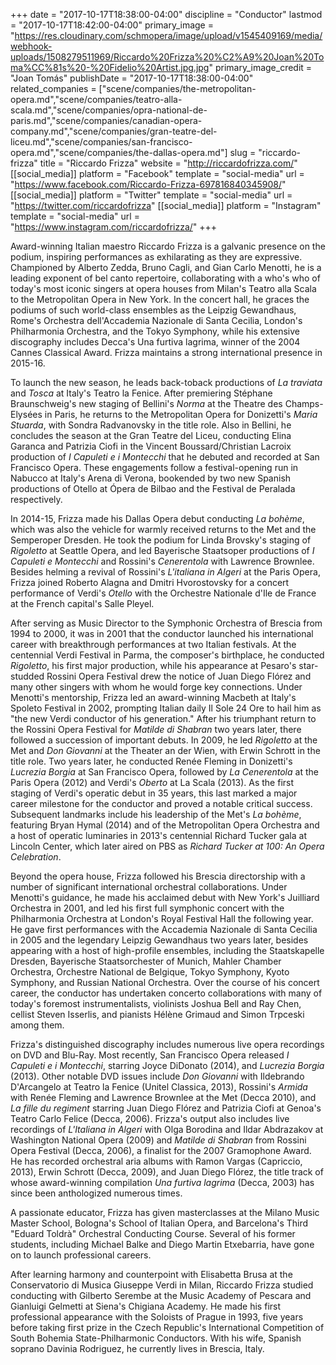 +++
date = "2017-10-17T18:38:00-04:00"
discipline = "Conductor"
lastmod = "2017-10-17T18:42:00-04:00"
primary_image = "https://res.cloudinary.com/schmopera/image/upload/v1545409169/media/webhook-uploads/1508279511969/Riccardo%20Frizza%20%C2%A9%20Joan%20Toma%CC%81s%20-%20Fidelio%20Artist.jpg.jpg"
primary_image_credit = "Joan Tomás"
publishDate = "2017-10-17T18:38:00-04:00"
related_companies = ["scene/companies/the-metropolitan-opera.md","scene/companies/teatro-alla-scala.md","scene/companies/opra-national-de-paris.md","scene/companies/canadian-opera-company.md","scene/companies/gran-teatre-del-liceu.md","scene/companies/san-francisco-opera.md","scene/companies/the-dallas-opera.md"]
slug = "riccardo-frizza"
title = "Riccardo Frizza"
website = "http://riccardofrizza.com/"
[[social_media]]
platform = "Facebook"
template = "social-media"
url = "https://www.facebook.com/Riccardo-Frizza-697816840345908/"
[[social_media]]
platform = "Twitter"
template = "social-media"
url = "https://twitter.com/riccardofrizza"
[[social_media]]
platform = "Instagram"
template = "social-media"
url = "https://www.instagram.com/riccardofrizza/"
+++

Award-winning	Italian	maestro	Riccardo	Frizza	is	a	galvanic	presence	on	the	podium,	inspiring	 performances	as	exhilarating	as	they	are	expressive.	Championed by	Alberto	Zedda,	Bruno	Cagli,	and	Gian	 Carlo	Menotti,	he	is	a	leading	exponent	of	bel	canto repertoire,	collaborating	with	a	who's	who	of	today's	 most	iconic	singers	at	opera	houses	from	Milan's	Teatro	alla	Scala	to	the	Metropolitan	Opera	in	New	York.	 In	the	concert	hall,	he	graces	the	podiums	of	such	world-class	ensembles as	the	Leipzig	Gewandhaus,	 Rome's	Orchestra	dell'Accademia	Nazionale	di	Santa	Cecilia,	London's	Philharmonia	Orchestra,	and	the	 Tokyo	Symphony,	while	his	extensive	discography	includes	Decca's	Una	furtiva	lagrima,	winner	of	the	 2004	Cannes	Classical	Award. Frizza	maintains	a	strong	international	presence	in	2015-16.	

To	launch	the	new	season,	he	leads	back-toback productions	of	*La	traviata* and	*Tosca* at	Italy's	Teatro	la	Fenice.	After	premiering	Stéphane	 Braunschweig's	new	staging	of	Bellini's	*Norma* at	the Theatre	des	Champs-Elysées	in	Paris,	he	returns	to	 the	Metropolitan	Opera	for	Donizetti's	*Maria	Stuarda*,	with	Sondra	Radvanovsky	in	the	title	role.	Also	in	 Bellini,	he concludes	the	season	at	the	Gran	Teatre	del	Liceu,	conducting	Elina	Garanca	and	Patrizia	Ciofi	in	 the	Vincent	Boussard/Christian	Lacroix	production	of	*I	Capuleti	e	i	Montecchi* that	he	debuted	and	 recorded at	San	Francisco	Opera.	These	engagements	follow	a	festival-opening	run	in	Nabucco at	Italy's	 Arena	di	Verona,	bookended	by	two	new	Spanish	productions	of	Otello at	Ópera	de	Bilbao	and	the	Festival	 de	Peralada	respectively. 

In	2014-15,	Frizza	made	his	Dallas	Opera	debut	conducting	*La	bohème*,	which	was	also	the	vehicle	for	 warmly	received	returns	to	the	Met	and	the	Semperoper	Dresden.	He	took	the	podium	for Linda	Brovsky's	 staging	of	*Rigoletto* at	Seattle	Opera,	and	led	Bayerische	Staatsoper	productions	of	*I	Capuleti	e	Montecchi* and	Rossini's	*Cenerentola* with	Lawrence	Brownlee.	Besides	helming	a	revival	of	Rossini's	*L'italiana	in	 Algeri*	at	the Paris	Opera,	Frizza	joined Roberto	Alagna	and	Dmitri	Hvorostovsky	for a	concert	 performance	of	Verdi's	*Otello* with	the	Orchestre	Nationale	d'Ile	de	France	at	the	French	capital's	Salle	 Pleyel. 

After	serving	as	Music	Director	to	the	Symphonic	Orchestra	of Brescia	from	1994	to	2000,	it	was	in	2001	 that	the	conductor	launched	his	international	career	with	breakthrough	performances	at	two	Italian	 festivals.	At	the	centennial	Verdi	Festival	in	Parma,	the	composer's	birthplace,	he	conducted	*Rigoletto*,	his	 first major	production,	while	his	appearance	at	Pesaro's	star-studded	Rossini	Opera	Festival	drew	the	 notice	of	Juan	Diego	Flórez	and	many	other	singers	with	whom	he	would	forge	key	connections.	Under	 Menotti's	mentorship, Frizza	led	an	award-winning	Macbeth at Italy's	Spoleto	Festival	in	2002,	prompting	 Italian	daily	Il	Sole	24	Ore to	hail	him	as	"the	new	Verdi	conductor	of	his	generation."	After	his	triumphant	 return	to	the	Rossini	Opera	Festival	for	*Matilde	di	Shabran* two	years	later,	there	followed	a	succession	of	 important	debuts.	In	2009,	he	led	*Rigoletto* at	the	Met	and *Don	Giovanni* at	the	Theater	an	der	Wien,	with	 Erwin	Schrott	in	the	title	role.	Two	years	later,	he	conducted	Renée	Fleming in	Donizetti's	*Lucrezia	Borgia* at	San	Francisco	Opera,	followed	by	*La	Cenerentola* at	the	Paris	Opera	(2012)	and	Verdi's	*Oberto* at	La	 Scala	(2013).	As	the	first	staging	of	Verdi's	operatic	debut	in	35	years,	this	last	marked	a	major	career	 milestone	for	the	conductor	and	proved	a	notable	critical	success.	Subsequent	landmarks	include	his	 leadership	of	the	Met's	*La	bohème*,	featuring	Bryan	Hymal	(2014)	and	of	the	Metropolitan	Opera	Orchestra	 and	a	host	of	operatic luminaries in	2013's	centennial	Richard	Tucker gala	at	Lincoln	Center,	which	later	 aired	on PBS as *Richard	Tucker at	100:	An	Opera	Celebration*.

Beyond	the	opera	house,	Frizza	followed	his	Brescia	directorship	with	a	number	of	significant	 international	orchestral	collaborations.	Under	Menotti's	guidance,	he	made	his	acclaimed	debut	with	New	 York's	Juilliard	Orchestra in	2001,	and	led his	first	full	symphonic	concert	with	the	Philharmonia	 Orchestra	at	London's	Royal	Festival	Hall	the	following	year.	He	gave	first	performances	with	the	 Accademia	Nazionale	di	Santa	Cecilia	in	2005	and	the	legendary	Leipzig	Gewandhaus	two years	later,	 besides	appearing	with	a	host	of	high-profile	ensembles,	including	the	Staatskapelle	Dresden,	Bayerische	 Staatsorchester	of	Munich,	Mahler	Chamber	Orchestra,	Orchestre	National	de	Belgique,	Tokyo	Symphony,	 Kyoto	Symphony,	and	Russian	National Orchestra.	Over	the	course	of	his	concert	career,	the	conductor	has	 undertaken	concerto	collaborations	with	many	of	today's	foremost	instrumentalists,	violinists	Joshua	Bell	 and	Ray	Chen,	cellist	Steven	Isserlis,	and	pianists	Hélène	Grimaud	and	Simon	Trpceski	among	them. 

Frizza's	distinguished	discography	includes	numerous	live	opera	recordings	on	DVD and	Blu-Ray.	Most	 recently,	San	Francisco	Opera	released	*I	Capuleti	e	i	Montecchi*,	starring	Joyce	DiDonato	(2014),	and	 *Lucrezia	Borgia* (2013).	Other	notable DVD	issues	include	*Don	Giovanni* with	Ildebrando	D'Arcangelo	at	 Teatro	la Fenice	(Unitel	Classica,	2013), Rossini's	*Armida* with	Renée	Fleming	and	Lawrence	Brownlee	at	 the	Met (Decca	2010), and	*La	fille	du	regiment* starring	Juan	Diego	Flórez	and	Patrizia	Ciofi	at	Genoa's	 Teatro	Carlo	Felice	(Decca,	2006).	Frizza's output	also	includes	live	recordings	of	*L'Italiana	in	Algeri* with	 Olga	Borodina	and	Ildar	Abdrazakov	at	Washington	National	Opera	(2009)	and	*Matilde	di	Shabran* from	 Rossini	Opera	Festival	(Decca,	2006),	a	finalist	for	the	2007	Gramophone	Award.	He	has	recorded	 orchestral	aria	albums	with	Ramon	Vargas	(Capriccio,	2013),	Erwin	Schrott	(Decca,	2009),	and	Juan	Diego	 Flórez,	the	title	track	of	whose	award-winning	compilation	*Una	furtiva	lagrima* (Decca,	2003)	has	since	 been	anthologized	numerous	times. 

A	passionate	educator,	Frizza	has	given masterclasses	at	the	Milano	Music	Master	School,	Bologna's	School	 of	Italian	Opera,	and	Barcelona's	Third	"Eduard	Toldrà"	Orchestral	Conducting	Course.	Several	of	his former	students,	including	Michael	Balke	and	Diego	Martin	Etxebarria,	have	gone	on	to	launch	 professional	careers. 

After	learning	harmony	and	counterpoint	with	Elisabetta	Brusa	at	the	Conservatorio	di	Musica	Giuseppe	 Verdi	in	Milan,	Riccardo	Frizza	studied	conducting	with	Gilberto	Serembe	at	the	Music	Academy	of	Pescara	 and	Gianluigi	Gelmetti	at	Siena's	Chigiana	Academy. He	made	his	first	professional	appearance	with	the	 Soloists	of	Prague	in	1993,	five	years	before	taking	first	prize	in	the	Czech	Republic's	International	 Competition	of	South	Bohemia	State-Philharmonic	Conductors.	With	his	wife,	Spanish	soprano	Davinia	 Rodriguez,	he currently	lives in	Brescia,	Italy.

